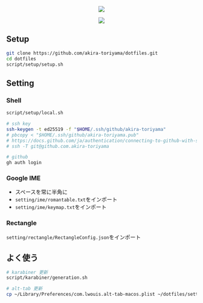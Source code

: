<p align="center">
  <a href="https://github.com/akira-toriyama/dotfiles">
    <img src="https://user-images.githubusercontent.com/92862731/166393194-1c4a4338-ae35-4dee-bd0f-7fce2f7f01dd.png"/>
  </a>
</p>

<p align="center">
  <a href="https://github.com/akira-toriyama/dotfiles/actions/workflows/macos.yml">
    <img src="https://github.com/akira-toriyama/dotfiles/actions/workflows/macos.yml/badge.svg"/>
  </a>
</p>

## Setup

```bash
git clone https://github.com/akira-toriyama/dotfiles.git
cd dotfiles
script/setup/setup.sh
```

## Setting

### Shell

```bash
script/setup/local.sh

# ssh key
ssh-keygen -t ed25519 -f "$HOME/.ssh/github/akira-toriyama"
# pbcopy < "$HOME/.ssh/github/akira-toriyama.pub"
# https://docs.github.com/ja/authentication/connecting-to-github-with-ssh/adding-a-new-ssh-key-to-your-github-account
# ssh -T git@github.com.akira-toriyama

# github
gh auth login
```

### Google IME

- スペースを常に半角に
- `setting/ime/romantable.txt`をインポート
- `setting/ime/keymap.txt`をインポート

### Rectangle

`setting/rectangle/RectangleConfig.json`をインポート

## よく使う

```bash
# karabiner 更新
script/karabiner/generation.sh

# alt-tab 更新
cp ~/Library/Preferences/com.lwouis.alt-tab-macos.plist ~/dotfiles/setting/alt-tab/.
```
